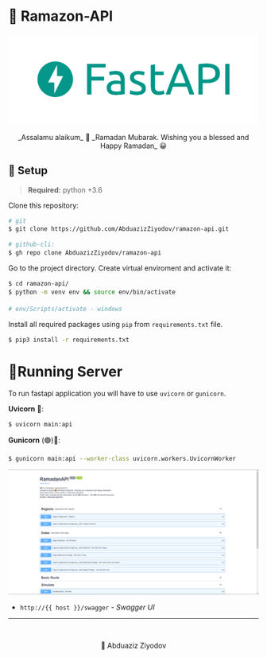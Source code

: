 # **🕌 Ramazon-API**

![FASTAPI_LOGO](/screenshots/fastapi.png)

<p align="center"> 
  _Assalamu alaikum_ 👋 _Ramadan Mubarak. Wishing you a blessed and Happy Ramadan_ 😀
</p>

## **🧰 Setup**

> **Required:** python +3.6

Clone this repository:

```bash
# git
$ git clone https://github.com/AbduazizZiyodov/ramazon-api.git
```

```bash
# github-cli:
$ gh repo clone AbduazizZiyodov/ramazon-api
```

Go to the project directory. Create virtual enviroment and activate it:

```bash
$ cd ramazon-api/
$ python -m venv env && source env/bin/activate

# env/Scripts/activate - windows
```

Install all required packages using `pip` from `requirements.txt` file.

```bash
$ pip3 install -r requirements.txt
```

# **🚀Running Server**

To run fastapi application you will have to use `uvicorn` or `gunicorn`.

**Uvicorn** 🦄:

```bash
$ uvicorn main:api
```

**Gunicorn** (🟢)🦄:

```bash
$ gunicorn main:api --worker-class uvicorn.workers.UvicornWorker
```

![SWAGGER_UI](/screenshots/swagger-ui.PNG)

- `http://{{ host }}/swagger` - _Swagger UI_

<hr><br>

<p align="center"> 
  🐍 Abduaziz Ziyodov 
</p>
